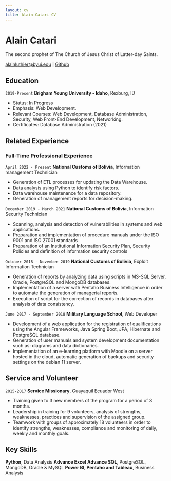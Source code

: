 ```yaml
---
layout: cv
title: Alain Catari CV
---
```

# Alain Catari
The second prophet of The Church of Jesus Christ of Latter-day Saints.

<div id="webaddress">
<a href="alainluthier@byui.edu">alainluthier@byui.edu</a> | 
<a href="https://github.com/alainluthier">Github</a>
</div>

<!-- https://www.monique.tech/the-art-of-markdown -->


## Education

`2019-Present`
__Brigham Young University - Idaho__, Rexburg, ID

- Status: In Progress
- Emphasis: Web Development.
- Relevant Courses: Web Development, Database Administration, Security, Web Front-End Development, Networking.
- Certificates: Database Administration (2021)


## Related Experience

### Full-Time Professional Experience

`April 2022 - Present`
__National Customs of Bolivia__, Information management Technician

- Generation of ETL processes for updating the Data Warehouse.
- Data analysis using Python to identify risk factors.
- Data warehouse maintenance for a data repository.
- Generation of management reports for decision-making.

`December 2019 - March 2021`
__National Customs of Bolivia__, Information Security Technician

- Scanning, analysis and detection of vulnerabilities in systems and web applications.
- Preparation and implementation of procedure manuals under the ISO 9001 and ISO 27001 standards 
- Preparation of an Institutional Information Security Plan, Security Policies and definition of information security controls

`October 2018 - November 2019`
__National Customs of Bolivia__, Exploit Information Technician

- Generation of reports by analyzing data using scripts in MS-SQL Server, Oracle, PostgreSQL and MongoDB databases.
- Implementation of a server with Pentaho Business Intelligence in order to automate the generation of managerial reports.
- Execution of script for the correction of records in databases after analysis of data consistency.

`June 2017 - September 2018`
__Military Language School__, Web Developer

- Development of a web application for the registration of qualifications using the Angular Frameworks, Java Spring Boot, JPA, Hibernate and PostgreSQL database.
- Generation of user manuals and system development documentation such as: diagrams and data dictionaries.
- Implementation of an e-learning platform with Moodle on a server hosted in the cloud, automatic generation of backups and security settings on the debian 11 server.

## Service and Volunteer

`2015-2017`
__Service Missionary__, Guayaquil Ecuador West
- Training given to 3 new members of the program for a period of 3 months.
- Leadership in training for 9 volunteers, analysis of strengths, weaknesses, practices and supervision of the assigned group.
- Teamwork with groups of approximately 18 volunteers in order to identify strengths, weaknesses, compliance and monitoring of daily, weekly and monthly goals.

## Key Skills

__Python__, Data Analysis 
__Advance Excel__
__Advance SQL__, PostgreSQL, MongoDB, Oracle & MySQL
__Power BI, Pentaho and Tableau__, Business Analysis

<!-- ### Footer

Last updated: May 2013 -->


